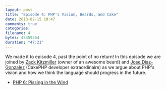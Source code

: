 ```yaml
---
layout: post
title: "Episode 4: PHP's Vision, Beards, and Cake"
date: 2013-02-15 10:47
comments: true
categories: 
filename: 4
bytes: 45459364
duration: "47:21"
---
```


We made it to episode 4, past the point of no return! In this episode we are joined by [Zack Kitzmiller][zack] (owner of an awesome beard) and [Jose Diaz-Gonzalez][savant] (CakePHP developer extraordinaire) as we argue about PHP's vision and how we think the language should progress in the future.



* [PHP 6: Pissing in the Wind](http://philsturgeon.co.uk/blog/2013/01/php-6-pissing-in-the-wind)

  [zack]: https://twitter.com/zackkitzmiller
  [savant]: http://josediazgonzalez.com/